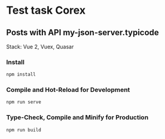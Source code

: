 # Test task Corex

## Posts with API my-json-server.typicode

Stack: Vue 2, Vuex, Quasar

### Install

```sh
npm install
```

### Compile and Hot-Reload for Development

```sh
npm run serve
```

### Type-Check, Compile and Minify for Production

```sh
npm run build
```
